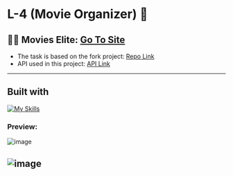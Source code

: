 # L-4 (Movie Organizer) 🎥



## 🔗🔗 Movies Elite: [Go To Site](https://movieselite.netlify.app/)
- The task is based on the fork project: [Repo Link](https://github.com/afon-himself/bootcamp-m4-starter)
- API used in this project: [API Link](https://www.omdbapi.com/)
---
## Built with 
[![My Skills](https://skills.thijs.gg/icons?i=js,html,css,react,redux)](https://skills.thijs.gg)

### Preview:
![image](https://user-images.githubusercontent.com/60787777/169655940-b9b0a90d-db3b-4f4d-adb8-244d8e3e3c38.png)

![image](https://user-images.githubusercontent.com/60787777/169655976-cf25ed69-496b-4099-a0ed-5dc9c126d532.png)
---
